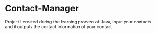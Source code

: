 # Contact-Manager
Project I created during the learning process of Java, input your contacts and it outputs the contact information of your contact
